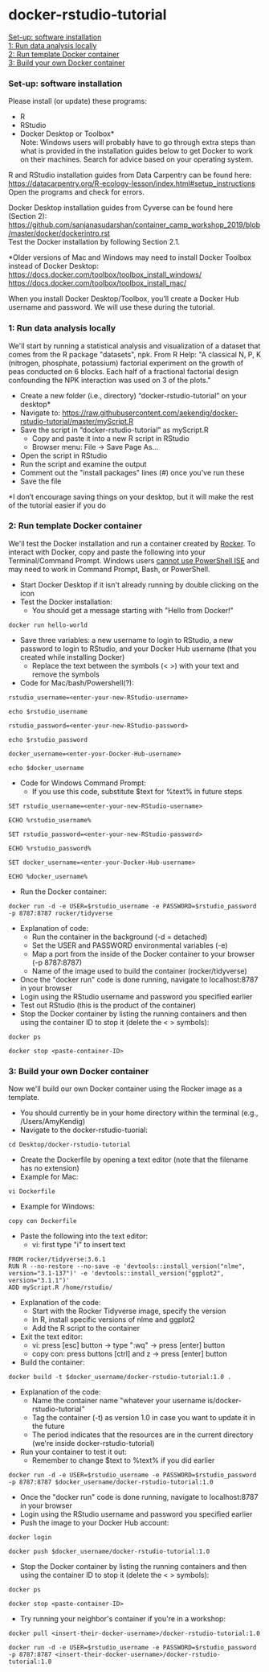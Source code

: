 # docker-rstudio-tutorial

[Set-up: software installation](#setup)  
[1: Run data analysis locally](#local)  
[2: Run template Docker container](#template)  
[3: Build your own Docker container](#build)
 
### Set-up: software installation <a name="setup"></a>

Please install (or update) these programs:  
* R  
* RStudio  
* Docker Desktop or Toolbox*  
Note: Windows users will probably have to go through extra steps than what is provided in the installation guides below to get Docker to work on their machines. Search for advice based on your operating system. 

R and RStudio installation guides from Data Carpentry can be found here: https://datacarpentry.org/R-ecology-lesson/index.html#setup_instructions  
Open the programs and check for errors.  

Docker Desktop installation guides from Cyverse can be found here (Section 2): https://github.com/sanjanasudarshan/container_camp_workshop_2019/blob/master/docker/dockerintro.rst  
Test the Docker installation by following Section 2.1.  

*Older versions of Mac and Windows may need to install Docker Toolbox instead of Docker Desktop:  
https://docs.docker.com/toolbox/toolbox_install_windows/  
https://docs.docker.com/toolbox/toolbox_install_mac/  
 
When you install Docker Desktop/Toolbox, you’ll create a Docker Hub username and password. We will use these during the tutorial.

### 1: Run data analysis locally <a name="local"></a>

We'll start by running a statistical analysis and visualization of a dataset that comes from the R package "datasets", npk. From R Help: "A classical N, P, K (nitrogen, phosphate, potassium) factorial experiment on the growth of peas conducted on 6 blocks. Each half of a fractional factorial design confounding the NPK interaction was used on 3 of the plots."  
  
* Create a new folder (i.e., directory) “docker-rstudio-tutorial” on your desktop*
* Navigate to: https://raw.githubusercontent.com/aekendig/docker-rstudio-tutorial/master/myScript.R
* Save the script in “docker-rstudio-tutorial” as myScript.R  
    - Copy and paste it into a new R script in RStudio  
    - Browser menu: File -> Save Page As…  
* Open the script in RStudio
* Run the script and examine the output  
* Comment out the "install packages" lines (#) once you've run these
* Save the file

*I don’t encourage saving things on your desktop, but it will make the rest of the tutorial easier if you do 


### 2: Run template Docker container <a name="template"></a>

We'll test the Docker installation and run a container created by [Rocker](https://www.rocker-project.org/). To interact with Docker, copy and paste the following into your Terminal/Command Prompt. Windows users [cannot use PowerShell ISE](https://docs.docker.com/docker-for-windows/) and may need to work in Command Prompt, Bash, or PowerShell. 

* Start Docker Desktop if it isn't already running by double clicking on the icon  
* Test the Docker installation:
    - You should get a message starting with "Hello from Docker!"  
```
docker run hello-world
```
* Save three variables: a new username to login to RStudio, a new password to login to RStudio, and your Docker Hub username (that you created while installing Docker)
    - Replace the text between the symbols (< >) with your text and remove the symbols   
* Code for Mac/bash/Powershell(?):  
```
rstudio_username=<enter-your-new-RStudio-username>
```
```
echo $rstudio_username
```
````
rstudio_password=<enter-your-new-RStudio-password>
````
```
echo $rstudio_password
```
````
docker_username=<enter-your-Docker-Hub-username>
````
```
echo $docker_username
```

* Code for Windows Command Prompt:  
    - If you use this code, substitute $text for %text% in future steps
```
SET rstudio_username=<enter-your-new-RStudio-username>
```
```
ECHO %rstudio_username%
```
````
SET rstudio_password=<enter-your-new-RStudio-password>
````
```
ECHO %rstudio_password%
```
````
SET docker_username=<enter-your-Docker-Hub-username>
````
```
ECHO %docker_username%
```
 
* Run the Docker container: 
```
docker run -d -e USER=$rstudio_username -e PASSWORD=$rstudio_password -p 8787:8787 rocker/tidyverse
```
* Explanation of code:    
    - Run the container in the background (-d = detached)
    - Set the USER and PASSWORD environmental variables (-e)
    - Map a port from the inside of the Docker container to your browser (-p 8787:8787)
    - Name of the image used to build the container (rocker/tidyverse)
* Once the "docker run" code is done running, navigate to localhost:8787 in your browser
* Login using the RStudio username and password you specified earlier
* Test out RStudio (this is the product of the container)
* Stop the Docker container by listing the running containers and then using the container ID to stop it (delete the < > symbols):    
```
docker ps
```
```
docker stop <paste-container-ID>
```

### 3: Build your own Docker container <a name="build"></a>

Now we'll build our own Docker container using the Rocker image as a template.  

* You should currently be in your home directory within the terminal (e.g., /Users/AmyKendig)
* Navigate to the docker-rstudio-tuorial:
```
cd Desktop/docker-rstudio-tutorial
```
* Create the Dockerfile by opening a text editor (note that the filename has no extension)
* Example for Mac: 
```
vi Dockerfile
```
* Example for Windows: 
```
copy con Dockerfile
```
* Paste the following into the text editor:  
    - vi: first type "i" to insert text
```
FROM rocker/tidyverse:3.6.1
RUN R --no-restore --no-save -e 'devtools::install_version("nlme", version="3.1-137")' -e 'devtools::install_version("ggplot2", version="3.1.1")'
ADD myScript.R /home/rstudio/
```
* Explanation of the code:  
    - Start with the Rocker Tidyverse image, specify the version
    - In R, install specific versions of nlme and ggplot2  
    - Add the R script to the container
* Exit the text editor:  
    - vi: press [esc] button -> type ":wq" -> press [enter] button  
    - copy con: press buttons [ctrl] and z -> press [enter] button  
* Build the container:
```
docker build -t $docker_username/docker-rstudio-tutorial:1.0 .
```
* Explanation of the code:  
    - Name the container name "whatever your username is/docker-rstudio-tutorial"
    - Tag the container (-t) as version 1.0 in case you want to update it in the future
    - The period indicates that the resources are in the current directory (we're inside docker-rstudio-tutorial)  
* Run your container to test it out:  
    - Remember to change $text to %text% if you did earlier
```
docker run -d -e USER=$rstudio_username -e PASSWORD=$rstudio_password -p 8787:8787 $docker_username/docker-rstudio-tutorial:1.0
```
* Once the "docker run" code is done running, navigate to localhost:8787 in your browser
* Login using the RStudio username and password you specified earlier
* Push the image to your Docker Hub account:
```
docker login
```
```
docker push $docker_username/docker-rstudio-tutorial:1.0
```
* Stop the Docker container by listing the running containers and then using the container ID to stop it (delete the < > symbols):  
```
docker ps
```
```
docker stop <paste-container-ID>
```
* Try running your neighbor's container if you're in a workshop:
```
docker pull <insert-their-docker-username>/docker-rstudio-tutorial:1.0
```
```
docker run -d -e USER=$rstudio_username -e PASSWORD=$rstudio_password -p 8787:8787 <insert-their-docker-username>/docker-rstudio-tutorial:1.0
```
